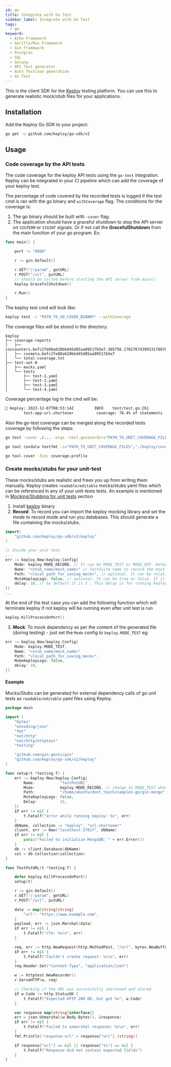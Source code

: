 ```yaml
---
id: go
title: Integrate with Go Test
sidebar_label: Integrate with Go Test
tags:
  - go
keyword:
  - Echo Framework
  - Gorilla/Mux Framework
  - Gin Framework
  - Postgres
  - SQL
  - Golang
  - API Test generator
  - Auto Testcase generation
  - Go Test
---
```


This is the client SDK for the [Keploy](https://github.com/keploy/keploy) testing platform. You can use this to generate realistic mock/stub files for your applications.

## Installation

Add the Keploy Go SDK to your project:

```bash
go get -u github.com/keploy/go-sdk/v2
```

## Usage

### Code coverage by the API tests

The code coverage for the keploy API tests using the `go-test` integration.
Keploy can be integrated in your CI pipeline which can add the coverage of your keploy test.

The percentage of code covered by the recorded tests is logged if the test cmd is ran with the go binary and `withCoverage` flag. The conditions for the coverage is:

1. The go binary should be built with `-cover` flag.
2. The application should have a graceful shutdown to stop the API server on `SIGTERM` or `SIGINT` signals. Or if not call the **GracefulShutdown** from the main function of your go program. Ex:

```go
func main() {

	port := "8080"

	r := gin.Default()

	r.GET("/:param", getURL)
	r.POST("/url", putURL)
	// should be called before starting the API server from main()
	keploy.GracefulShutdown()

	r.Run()
}
```

The keploy test cmd will look like:

```sh
keploy test -c "PATH_TO_GO_COVER_BIANRY" --withCoverage
```

The coverage files will be stored in the directory.

```
keploy
├── coverage-reports
│   ├── covcounters.befc2fe88a620bbd45d85aa09517b5e7.305756.1701767439933176870
│   ├── covmeta.befc2fe88a620bbd45d85aa09517b5e7
│   └── total-coverage.txt
├── test-set-0
│   ├── mocks.yaml
│   └── tests
│       ├── test-1.yaml
│       ├── test-2.yaml
│       ├── test-3.yaml
│       └── test-4.yaml
```

Coverage percentage log in the cmd will be:

```sh
🐰 Keploy: 2023-12-07T08:53:14Z         INFO    test/test.go:261
        test-app-url-shortener          coverage: 78.4% of statements
```

Also the go-test coverage can be merged along the recorded tests coverage by following the steps:

```sh
go test -cover ./... -args -test.gocoverdir="PATH_TO_UNIT_COVERAGE_FILES"

go tool covdata textfmt -i="PATH_TO_UNIT_COVERAGE_FILES","./keploy/coverage-reports" -o coverage-profile

go tool cover -func coverage-profile
```

### Create mocks/stubs for your unit-test

These mocks/stubs are realistic and frees you up from writing them manually. Keploy creates `readable/editable` mocks/stubs yaml files which can be referenced in any of your unit-tests tests. An example is mentioned in [Mocking/Stubbing for unit tests](#mockingstubbing-for-unit-tests) section

1. Install [keploy](https://github.com/keploy/keploy#quick-installation) binary
2. **Record**: To record you can import the keploy mocking library and set the mode to record mode and run you databases. This should generate a file containing the mocks/stubs.

```go
import(
    "github.com/keploy/go-sdk/v2/keploy"
)

// Inside your unit test
...
err := keploy.New(keploy.Config{
	Mode: keploy.MODE_RECORD, // It can be MODE_TEST or MODE_OFF. Default is MODE_TEST. Default MODE_TEST
    Name: "<stub_name/mock_name>" // TestSuite name to record the mock or test the mocks
	Path: "<local_path_for_saving_mock>", // optional. It can be relative(./internals) or absolute(/users/xyz/...)
	MuteKeployLogs: false, // optional. It can be true or false. If it is true keploy logs will be not shown in the unit test terminal. Default: false
	delay: 10, // by default it is 5 . This delay is for running keploy
})
...
```

At the end of the test case you can add the following function which will terminate keploy if not keploy will be running even after unit test is run

```go
keploy.KillProcessOnPort()
```

3. **Mock**: To mock dependency as per the content of the generated file (during testing) - just set the `Mode` config to `keploy.MODE_TEST` eg:

```go
err := keploy.New(keploy.Config{
	Mode: keploy.MODE_TEST,
	Name: "<stub_name/mock_name>"
	Path: "<local_path_for_saving_mock>",
	MubeKeployLogs: false,
	delay: 10,
})
```

#### Example

Mocks/Stubs can be generated for external dependency calls of go unit tests as `readable/editable` yaml files using Keploy.

```go
package main

import (
	"bytes"
	"encoding/json"
	"fmt"
	"net/http"
	"net/http/httptest"
	"testing"

	"github.com/gin-gonic/gin"
	"github.com/keploy/go-sdk/v2/keploy"
)

func setup(t *testing.T) {
	err := keploy.New(keploy.Config{
		Name:           "TestPutURL",
		Mode:           keploy.MODE_RECORD, // change to MODE_TEST when you run in test mode
		Path:           "/home/ubuntu/dont_touch/samples-go/gin-mongo",
		MuteKeployLogs: false,
		Delay:          15,
	})
	if err != nil {
		t.Fatalf("error while running keploy: %v", err)
	}
	dbName, collection := "keploy", "url-shortener"
	client, err := New("localhost:27017", dbName)
	if err != nil {
		panic("Failed to initialize MongoDB: " + err.Error())
	}
	db := client.Database(dbName)
	col = db.Collection(collection)
}

func TestPutURL(t *testing.T) {

	defer keploy.KillProcessOnPort()
	setup(t)

	r := gin.Default()
	r.GET("/:param", getURL)
	r.POST("/url", putURL)

	data := map[string]string{
		"url": "https://www.example.com",
	}
	payload, err := json.Marshal(data)
	if err != nil {
		t.Fatalf("rfe: %v\n", err)
	}

	req, err := http.NewRequest(http.MethodPost, "/url", bytes.NewBuffer(payload))
	if err != nil {
		t.Fatalf("Couldn't create request: %v\n", err)
	}
	req.Header.Set("Content-Type", "application/json")

	w := httptest.NewRecorder()
	r.ServeHTTP(w, req)

	// Checking if the URL was successfully shortened and stored
	if w.Code != http.StatusOK {
		t.Fatalf("Expected HTTP 200 OK, but got %v", w.Code)
	}

	var response map[string]interface{}
	err = json.Unmarshal(w.Body.Bytes(), &response)
	if err != nil {
		t.Fatalf("Failed to unmarshal response: %v\n", err)
	}
	fmt.Println("response-url" + response["url"].(string))

	if response["url"] == nil || response["ts"] == nil {
		t.Fatalf("Response did not contain expected fields")
	}
}
```
